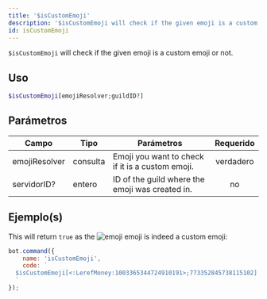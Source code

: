 ```yaml
---
title: '$isCustomEmoji'
description: '$isCustomEmoji will check if the given emoji is a custom emoji or not.'
id: isCustomEmoji
---
```


`$isCustomEmoji` will check if the given emoji is a custom emoji or not.

## Uso

```php
$isCustomEmoji[emojiResolver;guildID?]
```

## Parámetros

| Campo         | Tipo     | Parámetros                                       | Requerido |
| ------------- | -------- | ------------------------------------------------ |:---------:|
| emojiResolver | consulta | Emoji you want to check if it is a custom emoji. | verdadero |
| servidorID?   | entero   | ID of the guild where the emoji was created in.  |    no     |

## Ejemplo(s)

This will return `true` as the ![emoji](https://cdn.discordapp.com/emojis/1003365344724910191.webp?size=16&quality=lossless) emoji is indeed a custom emoji:

```javascript
bot.command({
    name: 'isCustomEmoji',
    code: `
  $isCustomEmoji[<:LerefMoney:1003365344724910191>;773352845738115102]
  `
});
```
